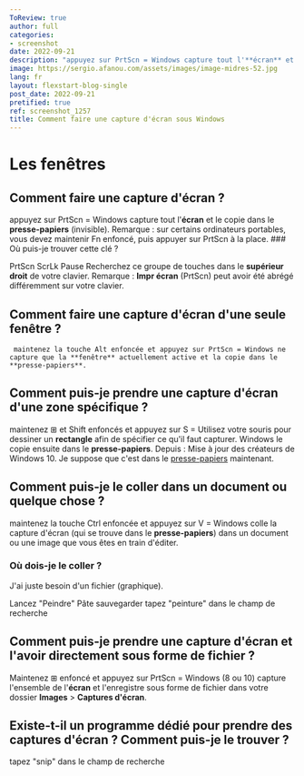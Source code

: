 ```yaml
---
ToReview: true
author: full
categories:
- screenshot
date: 2022-09-21
description: "appuyez sur PrtScn = Windows capture tout l'**écran** et le copie dans le presse-papiers (invisible). Remarque : sur certains ordinateurs portables, vous devez maintenir Fn enfoncé, puis appuyer sur PrtScn à la place. PrtScn ScrLk Pause Recherchez ce groupe de touches dans le **supérieur droit** de votre clavier. Remarque : Impr écran (PrtScn) peut avoir été abrégé différemment sur votre clavier."
image: https://sergio.afanou.com/assets/images/image-midres-52.jpg
lang: fr
layout: flexstart-blog-single
post_date: 2022-09-21
pretified: true
ref: screenshot_1257
title: Comment faire une capture d'écran sous Windows
---
```


# Les fenêtres

## Comment faire une capture d'écran ?

appuyez sur PrtScn = Windows capture tout l'**écran** et le copie dans le **presse-papiers** (invisible). Remarque : sur certains ordinateurs portables, vous devez maintenir Fn enfoncé, puis appuyer sur PrtScn à la place. ### Où puis-je trouver cette clé ?

PrtScn ScrLk Pause Recherchez ce groupe de touches dans le **supérieur droit** de votre clavier. Remarque : **Impr écran** (PrtScn) peut avoir été abrégé différemment sur votre clavier.

## Comment faire une capture d'écran d'une seule fenêtre ?

     maintenez la touche Alt enfoncée et appuyez sur PrtScn = Windows ne capture que la **fenêtre** actuellement active et la copie dans le **presse-papiers**.

## Comment puis-je prendre une capture d'écran d'une zone spécifique ?

maintenez ⊞ et Shift enfoncés et appuyez sur S = Utilisez votre souris pour dessiner un **rectangle** afin de spécifier ce qu'il faut capturer. Windows le copie ensuite dans le **presse-papiers**. Depuis : Mise à jour des créateurs de Windows 10. Je suppose que c'est dans le [presse-papiers](https://how-to-copy-and-paste.appspot.com/) maintenant.

## Comment puis-je le coller dans un document ou quelque chose ?

maintenez la touche Ctrl enfoncée et appuyez sur V = Windows colle la capture d'écran (qui se trouve dans le **presse-papiers**) dans un document ou une image que vous êtes en train d'éditer.

### Où dois-je le coller ?

J'ai juste besoin d'un fichier (graphique).

Lancez "Peindre"
Pâte
sauvegarder
tapez "peinture" dans le champ de recherche

## Comment puis-je prendre une capture d'écran et l'avoir directement sous forme de fichier ?

Maintenez ⊞ enfoncé et appuyez sur PrtScn = Windows (8 ou 10) capture l'ensemble de l'**écran** et l'enregistre sous forme de fichier dans votre dossier **Images** > **Captures d'écran**.

## Existe-t-il un programme dédié pour prendre des captures d'écran ? Comment puis-je le trouver ?

tapez "snip" dans le champ de recherche